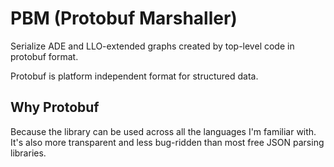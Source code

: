 # PBM (Protobuf Marshaller)

Serialize ADE and LLO-extended graphs created by top-level code in protobuf format.

Protobuf is platform independent format for structured data.

## Why Protobuf

Because the library can be used across all the languages I'm familiar with. It's also more transparent and less bug-ridden than most free JSON parsing libraries.
